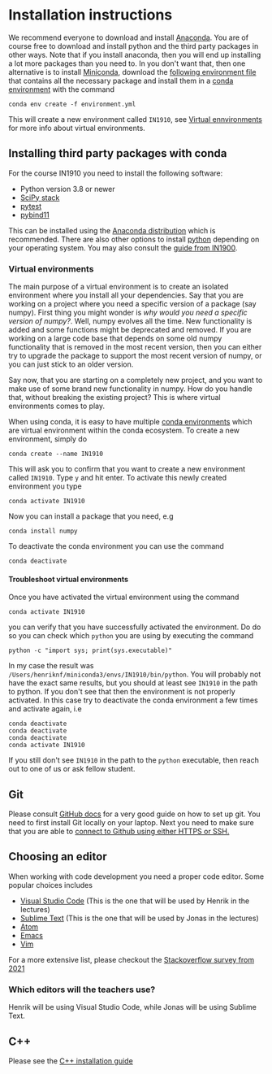 # Installation instructions

We recommend everyone to download and install [Anaconda](https://docs.anaconda.com/anaconda/install/index.html). You are of course free to download and install python and the third party packages in other ways.
Note that if you install anaconda, then you will end up installing a lot more packages than you need to. In you don't want that, then one alternative is to install [Miniconda](https://docs.conda.io/en/latest/miniconda.html), download the [following environment file](https://gist.githubusercontent.com/finsberg/95b88d7e039a76466ba667c3c9d2850e/raw/environment.yml) that contains all the necessary package and install them in a [conda environment](https://conda.io/projects/conda/en/latest/user-guide/tasks/manage-environments.html#creating-an-environment-from-an-environment-yml-file) with the command
```
conda env create -f environment.yml
```
This will create a new environment called `IN1910`, see [Virtual ennvironments](#virtual-environments) for more info about virtual environments.

## Installing third party packages with conda

For the course IN1910 you need to install the following software:

- Python version 3.8 or newer
- [SciPy stack](https://www.scipy.org/stackspec.html)
- [pytest](https://docs.pytest.org/en/stable/getting-started.html)
- [pybind11](https://pybind11.readthedocs.io/en/stable/)

This can be installed using the [Anaconda distribution](https://www.anaconda.com/distribution/#download-section) which is recommended. There are also other options to install [python](https://realpython.com/installing-python/) depending on your operating system. You may also consult the [guide from IN1900](https://www.uio.no/studier/emner/matnat/ifi/IN1900/h18/ressurser/installering.html).

### Virtual environments
The main purpose of a virtual environment is to create an isolated environment where you install all your dependencies. Say that you are working on a project where you need a specific version of a package (say numpy). First thing you might wonder is *why would you need a specific version of numpy?*. Well, numpy evolves all the time. New functionality is added and some functions might be deprecated and removed. If you are working on a large code base that depends on some old numpy functionality that is removed in the most recent version, then you can either try to upgrade the package to support the most recent version of numpy, or you can just stick to an older version. 

Say now, that you are starting on a completely new project, and you want to make use of some brand new functionality in numpy. How do you handle that, without breaking the existing project? This is where virtual environments comes to play. 

When using conda, it is easy to have multiple [conda environments](https://conda.io/projects/conda/en/latest/user-guide/tasks/manage-environments.html#creating-an-environment-with-commands) which are virtual environment within the conda ecosystem. To create a new environment, simply do
```
conda create --name IN1910
```
This will ask you to confirm that you want to create a new environment called `IN1910`. Type `y` and hit enter. To activate this newly created environment you type
```
conda activate IN1910
```
Now you can install a package that you need, e.g
```
conda install numpy
```
To deactivate the conda environment you can use the command
```
conda deactivate
```

#### Troubleshoot virtual environments
Once you have activated the virtual environment using the command
```
conda activate IN1910
```
you can verify that you have successfully activated the environment.
Do do so you can check which `python` you are using by executing the command
```
python -c "import sys; print(sys.executable)"
```
In my case the result was `/Users/henriknf/miniconda3/envs/IN1910/bin/python`. You will probably not have the exact same results, but you should at least see `IN1910` in the path to python.
If you don't see that then the environment is not properly activated. 
In this case try to deactivate the conda environment a few times and activate again, i.e
```
conda deactivate
conda deactivate
conda deactivate
conda activate IN1910
```
If you still don't see `IN1910` in the path to the `python` executable, then reach out to one of us or ask fellow student.

## Git
Please consult [GitHub docs](https://docs.github.com/en/get-started/quickstart/set-up-git) for a very good guide on how to set up git.
You need to first install Git locally on your laptop. Next you need to make sure that you are able to [connect to Github using either HTTPS or SSH.](https://docs.github.com/en/get-started/quickstart/set-up-git#next-steps-authenticating-with-github-from-git) 

## Choosing an editor

When working with code development you need a proper code editor. 
Some popular choices includes
  - [Visual Studio Code](https://code.visualstudio.com) (This is the one that will be used by Henrik in the lectures)
  - [Sublime Text](https://www.sublimetext.com)  (This is the one that will be used by Jonas in the lectures)
  - [Atom](https://atom.io)
  - [Emacs](https://www.gnu.org/software/emacs/)
  - [Vim](https://www.vim.org/download.php)

For a more extensive list, please checkout the [Stackoverflow survey from 2021](https://insights.stackoverflow.com/survey/2021#section-most-popular-technologies-integrated-development-environment)

### Which editors will the teachers use?
Henrik will be using Visual Studio Code, while Jonas will be using Sublime Text.

## C++
Please see the [C++ installation guide](cpp_compiler.md)
